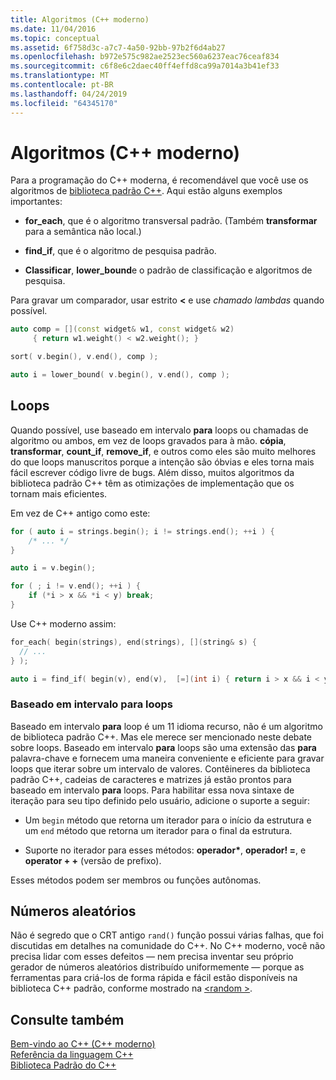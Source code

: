 ```yaml
---
title: Algoritmos (C++ moderno)
ms.date: 11/04/2016
ms.topic: conceptual
ms.assetid: 6f758d3c-a7c7-4a50-92bb-97b2f6d4ab27
ms.openlocfilehash: b972e575c982ae2523ec560a6237eac76ceaf834
ms.sourcegitcommit: c6f8e6c2daec40ff4effd8ca99a7014a3b41ef33
ms.translationtype: MT
ms.contentlocale: pt-BR
ms.lasthandoff: 04/24/2019
ms.locfileid: "64345170"
---
```

# <a name="algorithms-modern-c"></a>Algoritmos (C++ moderno)

Para a programação do C++ moderna, é recomendável que você use os algoritmos de [biblioteca padrão C++](../standard-library/cpp-standard-library-reference.md). Aqui estão alguns exemplos importantes:

- **for_each**, que é o algoritmo transversal padrão. (Também **transformar** para a semântica não local.)

- **find_if**, que é o algoritmo de pesquisa padrão.

- **Classificar**, **lower_bound**e o padrão de classificação e algoritmos de pesquisa.

Para gravar um comparador, usar estrito **<** e use *chamado lambdas* quando possível.

```cpp
auto comp = [](const widget& w1, const widget& w2)
     { return w1.weight() < w2.weight(); }

sort( v.begin(), v.end(), comp );

auto i = lower_bound( v.begin(), v.end(), comp );
```

## <a name="loops"></a>Loops

Quando possível, use baseado em intervalo **para** loops ou chamadas de algoritmo ou ambos, em vez de loops gravados para à mão. **cópia**, **transformar**, **count_if**, **remove_if**, e outros como eles são muito melhores do que loops manuscritos porque a intenção são óbvias e eles torna mais fácil escrever código livre de bugs. Além disso, muitos algoritmos da biblioteca padrão C++ têm as otimizações de implementação que os tornam mais eficientes.

Em vez de C++ antigo como este:

```cpp
for ( auto i = strings.begin(); i != strings.end(); ++i ) {
    /* ... */
}

auto i = v.begin();

for ( ; i != v.end(); ++i ) {
    if (*i > x && *i < y) break;
}
```

Use C++ moderno assim:

```cpp
for_each( begin(strings), end(strings), [](string& s) {
  // ...
} );

auto i = find_if( begin(v), end(v),  [=](int i) { return i > x && i < y; } );
```

### <a name="range-based-for-loops"></a>Baseado em intervalo para loops

Baseado em intervalo **para** loop é um 11 idioma recurso, não é um algoritmo de biblioteca padrão C++. Mas ele merece ser mencionado neste debate sobre loops. Baseado em intervalo **para** loops são uma extensão das **para** palavra-chave e fornecem uma maneira conveniente e eficiente para gravar loops que iterar sobre um intervalo de valores. Contêineres da biblioteca padrão C++, cadeias de caracteres e matrizes já estão prontos para baseado em intervalo **para** loops. Para habilitar essa nova sintaxe de iteração para seu tipo definido pelo usuário, adicione o suporte a seguir:

- Um `begin` método que retorna um iterador para o início da estrutura e um `end` método que retorna um iterador para o final da estrutura.

- Suporte no iterador para esses métodos: **operador**<strong>\*</strong>, **operador! =**, e **operator + +** (versão de prefixo).

Esses métodos podem ser membros ou funções autônomas.

## <a name="random-numbers"></a>Números aleatórios

Não é segredo que o CRT antigo `rand()` função possui várias falhas, que foi discutidas em detalhes na comunidade do C++. No C++ moderno, você não precisa lidar com esses defeitos — nem precisa inventar seu próprio gerador de números aleatórios distribuído uniformemente — porque as ferramentas para criá-los de forma rápida e fácil estão disponíveis na biblioteca C++ padrão, conforme mostrado na [ \<random >](../standard-library/random.md).

## <a name="see-also"></a>Consulte também

[Bem-vindo ao C++ (C++ moderno)](../cpp/welcome-back-to-cpp-modern-cpp.md)<br/>
[Referência da linguagem C++](../cpp/cpp-language-reference.md)<br/>
[Biblioteca Padrão do C++](../standard-library/cpp-standard-library-reference.md)<br/>
